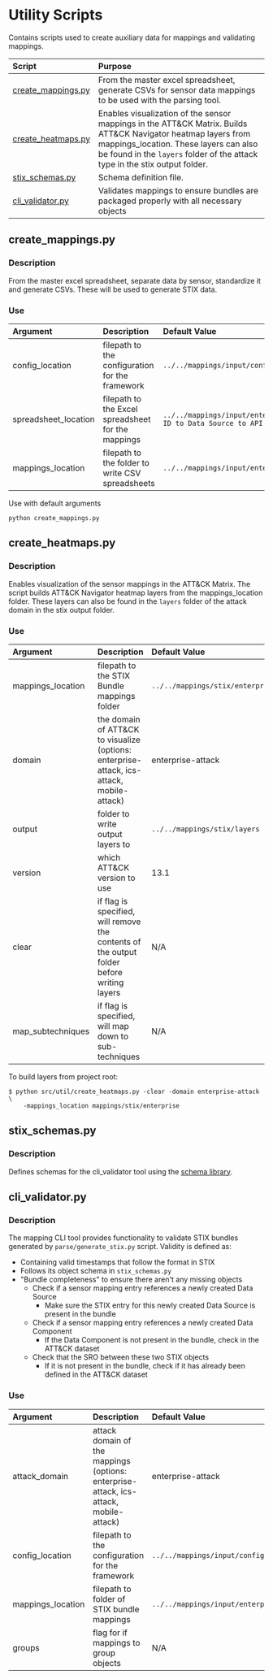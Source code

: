 # Utility Scripts
Contains scripts used to create auxiliary data for mappings and validating mappings.

| Script                                   | Purpose                                                                                                                                                                                                       |
| :--------------------------------------- | :------------------------------------------------------------------------------------------------------------------------------------------------------------------------------------------------------------ |
| [create_mappings.py](#create_mappingspy) | From the master excel spreadsheet, generate CSVs for sensor data mappings to be used with the parsing tool.                                  |
| [create_heatmaps.py](#create_heatmapspy) | Enables visualization of the sensor mappings in the ATT&CK Matrix. Builds ATT&CK Navigator heatmap layers from mappings_location. These layers can also be found in the `layers` folder of the attack type in the stix output folder. |                                                                                                                                              |
| [stix_schemas.py](#stix_schemaspy)       | Schema definition file. |                                                                                                                                              |
| [cli_validator.py](#cli_validatorpy)     | Validates mappings to ensure bundles are packaged properly with all necessary objects |                                   |

## create_mappings.py
### Description
From the master excel spreadsheet, separate data by sensor, standardize it and generate CSVs. These will be used to generate STIX data.
### Use
| Argument             | Description                                              | Default Value                                                                                  |
| :------------------- | :------------------------------------------------------- | :--------------------------------------------------------------------------------------------- |
| config_location      | filepath to the configuration for the framework          | `../../mappings/input/config.json`                                                             |
| spreadsheet_location | filepath to the Excel spreadsheet for the mappings       | `../../mappings/input/enterprise/xlsx/Sensor ID to Data Source to API v2.xlsx`                 |
| mappings_location    | filepath to the folder to write CSV spreadsheets         | `../../mappings/input/enterprise/csv`                                                          |

Use with default arguments
```
python create_mappings.py
```


## create_heatmaps.py
### Description
Enables visualization of the sensor mappings in the ATT&CK Matrix. The script builds ATT&CK Navigator heatmap layers from the mappings_location folder. These layers can also be found in the `layers` folder of the attack domain in the stix output folder.
### Use
| Argument          | Description                                                                                             | Default Value                                                                           |
| :--------------   | :------------------------------------------------------------------------------------------------------ | :-------------------------------------------------------------------------------------- |
| mappings_location | filepath to the STIX Bundle mappings folder                                                             | `../../mappings/stix/enterprise`                                                        |
| domain            | the domain of ATT&CK to visualize (options: enterprise-attack, ics-attack, mobile-attack)               | enterprise-attack                                                                       |
| output            | folder to write output layers to                                                                        | `../../mappings/stix/layers`                                                            |
| version           | which ATT&CK version to use                                                                             | 13.1                                                                                    |
| clear             | if flag is specified, will remove the contents of the output folder before writing layers               | N/A                                                                                     |
| map_subtechniques | if flag is specified, will map down to sub-techniques                                                   | N/A                                                                                     |


To build layers from project root:
```
$ python src/util/create_heatmaps.py -clear -domain enterprise-attack \
    -mappings_location mappings/stix/enterprise
```

## stix_schemas.py
### Description
Defines schemas for the cli_validator tool using the [schema library](https://github.com/keleshev/schema).


## cli_validator.py
### Description
The mapping CLI tool provides functionality to validate STIX bundles generated by `parse/generate_stix.py` script. Validity is defined as:
- Containing valid timestamps that follow the format in STIX
- Follows its object schema in `stix_schemas.py`
- "Bundle completeness" to ensure there aren't any missing objects
    - Check if a sensor mapping entry references a newly created Data Source
        - Make sure the STIX entry for this newly created Data Source is present in the bundle
    - Check if a sensor mapping entry references a newly created Data Component
        - If the Data Component is not present in the bundle, check in the ATT&CK dataset
    - Check that the SRO between these two STIX objects
        - If it is not present in the bundle, check if it has already been defined in the ATT&CK dataset

### Use
| Argument             | Description                                              | Default Value                                                         |
| :------------------- | :------------------------------------------------------- | :-------------------------------------------------------------------- |
| attack_domain        | attack domain of the mappings (options: enterprise-attack, ics-attack, mobile-attack) | enterprise-attack                        |
| config_location      | filepath to the configuration for the framework                                       | `../../mappings/input/config.json`       |
| mappings_location    | filepath to folder of STIX bundle mappings                                            | `../../mappings/input/enterprise/csv`    |
| groups               | flag for if mappings to group objects                                                 | N/A                                      |
